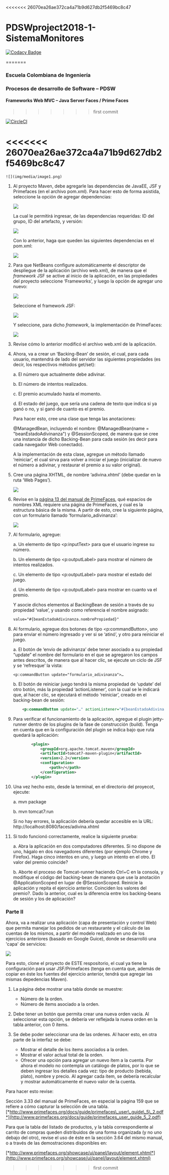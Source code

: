 <<<<<<< 26070ea26ae372ca4a71b9d627db2f5469bc8c47
# PDSWproject2018-1-SistemaMonitores
[![Codacy Badge](https://api.codacy.com/project/badge/Grade/e52d517d05884c939b6775374fdb6592)](https://www.codacy.com/app/rapahel-andres/PDSWproject2018-1-SistemaMonitores?utm_source=github.com&amp;utm_medium=referral&amp;utm_content=PDSWproject2018-1/PDSWproject2018-1-SistemaMonitores&amp;utm_campaign=Badge_Grade)


=======
### Escuela Colombiana de Ingeniería

### Procesos de desarrollo de Software – PDSW

#### Frameworks Web MVC – Java Server Faces / Prime Faces
>>>>>>> first commit

[![CircleCI](https://circleci.com/gh/PDSWproject2018-1/PDSWproject2018-1-SistemaMonitores.svg?style=svg)](https://circleci.com/gh/PDSWproject2018-1/PDSWproject2018-1-SistemaMonitores)


<<<<<<< 26070ea26ae372ca4a71b9d627db2f5469bc8c47
=======
	![](img/media/image1.png)

1.  Al proyecto Maven, debe agregarle las dependencias de JavaEE, JSF y
    Primefaces (en el archivo pom.xml). Para hacer esto de forma
    asistida, seleccione la opción de agregar dependencias:

    ![](img/media/image2.png)

    La cual le permitirá ingresar, de las dependencias requeridas: ID
    del grupo, ID del artefacto, y versión:

    ![](img/media/image3.png)

    Con lo anterior, haga que queden las siguientes dependencias en el
    pom.xml:

	![](img/media/image4.png)

1.  Para que NetBeans configure automáticamente el descriptor de
    despliegue de la aplicación (archivo web.xml), de manera que el
    *framework* JSF se active al inicio de la aplicación, en las
    propiedades del proyecto seleccione ‘Frameworks’, y luego la opción
    de agregar uno nuevo:

	![](img/media/image5.png)

	Seleccione el framework JSF:

	![](img/media/image6.png)

	Y seleccione, para dicho *framework*, la implementación de PrimeFaces:

	![](img/media/image7.png)

1.  Revise cómo lo anterior modificó el archivo web.xml de
    la aplicación.

2.  Ahora, va a crear un ‘Backing-Bean’ de sesión, el cual, para cada
    usuario, mantendrá de lado del servidor las siguientes propiedades
    (es decir, los respectivos métodos get/set):

    a.  El número que actualmente debe adivinar.

    b.  El número de intentos realizados.

    c.  El premio acumulado hasta el momento.

    d.  El estado del juego, que sería una cadena de texto que indica si
        ya ganó o no, y si ganó de cuanto es el premio.

	Para hacer esto, cree una clase que tenga las anotaciones:

	@ManagedBean, incluyendo el nombre: @ManagedBean(name = 	"beanEstadoAdivinanza") y @SessionScoped, de manera que se cree una instancia de dicho Backing-Bean para cada sesión (es decir para cada navegador Web conectado).

	A la implementación de esta clase, agregue un método llamado ‘reiniciar’, el cual sirva para volver a iniciar el juego (inicializar de nuevo el número a adivinar, y restaurar el premio a su valor original).

1.  Cree una página XHTML, de nombre ‘adivina.xhtml’ (debe quedar en la ruta ‘Web Pages’).

	![](img/media/image8.png)

1.  Revise en la [página 13 del manual de PrimeFaces](http://www.primefaces.org/docs/guide/primefaces_user_guide_5_2.pdf), qué espacios de nombres XML requiere una página de PrimeFaces, y
    cual es la estructura básica de la misma. A partir de esto, cree la
    siguiente página, con un formulario llamado
    ‘formulario_adivinanza’:

	![](img/media/image9.png)

1.  Al formulario, agregue:

    a.  Un elemento de tipo \<p:inputText\> para que el usuario
        ingrese su número.

    b.  Un elemento de tipo \<p:outputLabel\> para mostrar el número
        de intentos realizados.

    c.  Un elemento de tipo \<p:outputLabel\> para mostrar el estado
        del juego.

    d.  Un elemento de tipo \<p:outputLabel\> para mostrar en cuanto
        va el premio.

	Y asocie dichos elementos al BackingBean de sesión a través de su propiedad ‘value’, y usando como referencia el nombre asignado:

	```xml
	value="#{beanEstadoAdivinanza.nombrePropiedad}"
	```
	
1.  Al formulario, agregue dos botones de tipo \<p:commandButton\>,
    uno para enviar el número ingresado y ver si se ‘atinó’, y otro para
    reiniciar el juego.

    a.  El botón de ‘envío de adivinanza’ debe tener asociado a su
        propiedad “update” el nombre del formulario en el que se
        agregaron los campos antes descritos, de manera que al hacer
        clic, se ejecute un ciclo de JSF y se ‘refresque’ la vista:

        <p:commandButton update="formulario_adivinanza">…

    b.  El botón de reiniciar juego tendrá la misma propiedad de
        ‘update’ del otro botón, más la propiedad ‘actionListener’, con la cual se le indicará que, al hacer clic, se ejecutará el
        método ‘reiniciar’, creado en el backing-bean de sesión:

	```xml
        <p:commandButton update="…" actionListener="#{beanEstadoAdivinanza.reiniciar}">
	```

2.  Para verificar el funcionamiento de la aplicación, agregue el plugin
    jetty-runner dentro de los plugins de la fase de
    construcción (build). Tenga en cuenta que en la configuración del
    plugin se indica bajo que ruta quedará la aplicación:

	```xml
            <plugin>
                <groupId>org.apache.tomcat.maven</groupId>
                <artifactId>tomcat7-maven-plugin</artifactId>
                <version>2.2</version>
                <configuration>                    
                    <path>/</path>
                </configuration>
            </plugin>            

	```


3.  Una vez hecho esto, desde la terminal, en el directorio del
    proyecot, ejecute:

    a.  mvn package

    b.  mvn tomcat7:run

	Si no hay errores, la aplicación debería quedar accesible en la URL: http://localhost:8080/faces/adivina.xhtml

4.  Si todo funcionó correctamente, realice la siguiente prueba:

    a.  Abra la aplicación en dos computadores diferentes. Si no dispone
        de uno, hágalo en dos navegadores diferentes (por ejemplo Chrome
        y Firefox). Haga cinco intentos en uno, y luego un intento en
        el otro. El valor del premio coincide?

    b.  Aborte el proceso de Tomcat-runner haciendo Ctrl+C en la consola,
        y modifique el código del backing-bean de manera que use la
        anotación @ApplicationScoped en lugar de @SessionScoped.
        Reinicie la aplicación y repita el ejercicio anterior. Coinciden
        los valores del premio?. Dado la anterior, cual es la diferencia
        entre los backing-beans de sesión y los de aplicación?

### Parte II


Ahora, va a realizar una aplicación (capa de presentación y control Web) que permita manejar los pedidos de un restaurante y el cálculo de las cuentas de los mismos, a partir del modelo realizado en uno de los ejercicios anteriores (basado en Google Guice), donde se desarrolló una 'capa' de servicios:

![](img/Model2.png)

Para esto, clone el proyecto de ESTE respositorio, el cual ya tiene la configuración para usar JSF/Primefaces (tenga en cuenta que, además de copiar en éste los fuentes del ejercicio anterior, tendrá que agregar las mismas depedencias Maven).

1. La página debe mostrar una tabla donde se muestre:
    - Número de la orden.
    - Número de ítems asociado a la orden.

2. Debe tener un botón que permita crear una nueva orden vacía. Al seleccionar esta opción, se debería ver reflejada la nueva orden en la tabla anterior, con 0 ítems.

3. Se debe poder seleccionar una de las ordenes. Al hacer esto, en otra parte de la interfaz se debe:
    - Mostrar el detalle de los ítems asociados a la orden.
    - Mostrar el valor actual total de la orden.
    - Ofrecer una opción para agregar un nuevo ítem a la cuenta. Por ahora el modelo no contempla un catálogo de platos, por lo que se deben ingresar los detalles cada vez: tipo de producto (bebida, plato), nombre y precio. Al agregar cada ítem, se debería recalcular y mostrar automáticamente el nuevo valor de la cuenta.
    
Para hacer esto revise:

Sección 3.33 del manual de PrimeFaces, en especial la página 159 que se
refiere a cómo capturar la selección de una tabla.
[*http://www.primefaces.org/docs/guide/primefaces\_user\_guide\_5\_2.pdf*](http://www.primefaces.org/docs/guide/primefaces_user_guide_5_2.pdf)

Para que la tabla del listado de productos, y la tabla correspondiente
al carrito de compras queden distribuidos de una forma organizada (y no
uno debajo del otro), revise el uso de éste en la sección 3.64 del mismo
manual, o a través de las demostraciones disponibles en:

[*http://www.primefaces.org/showcase/ui/panel/layout/element.xhtml*](http://www.primefaces.org/showcase/ui/panel/layout/element.xhtml)
>>>>>>> first commit
